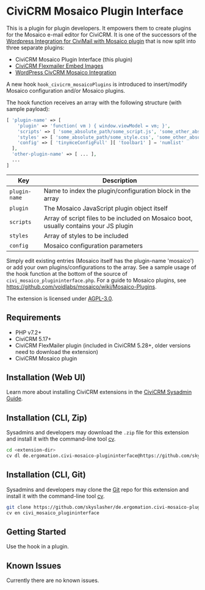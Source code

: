# CiviCRM Mosaico Plugin Interface

This is a plugin for plugin developers. It empowers them to create plugins for the Mosaico
e-mail editor for CiviCRM.
It is one of the successors of the
[Wordpress Integration for CiviMail with Mosaico plugin](https://github.com/skyslasher/de.ergomation.wp-civi-mosaico)
that is now split into three separate plugins:
* CiviCRM Mosaico Plugin Interface (this plugin)
* [CiviCRM Flexmailer Embed Images](https://github.com/skyslasher/de.ergomation.civi-flexmailer-embedimages)
* [WordPress CivCRM Mosaico Integration](https://github.com/skyslasher/wp-civi-mosaico)

A new hook `hook_civicrm_mosaicoPlugins` is introduced to insert/modify Mosaico configuration and/or Mosaico plugins.

The hook function receives an array with the following structure (with sample payload):
```php
[ 'plugin-name' => [
    'plugin' => 'function( vm ) { window.viewModel = vm; }',
    'scripts' => [ 'some_absolute_path/some_script.js', 'some_other_absolute_path/some_other_script.js' ],
    'styles' => [ 'some_absolute_path/some_style.css', 'some_other_absolute_path/some_other_style.css' ],
    'config' => [ 'tinymceConfigFull' ][ 'toolbar1' ] = 'numlist'
  ],
  'other-plugin-name' => [ ... ],
  ...
]
```
| Key | Description |
|---|---|
| `plugin-name` | Name to index the plugin/configuration block in the array |
| `plugin` | The Mosaico JavaScript plugin object itself |
| `scripts` | Array of script files to be included on Mosaico boot, usually contains your JS plugin |
| `styles` | Array of styles to be included |
| `config` | Mosaico configuration parameters |

Simply edit existing entries (Mosaico itself has the plugin-name 'mosaico') or add your own plugins/configurations to the array.
See a sample usage of the hook function at the bottom of the source of `civi_mosaico_plugininterface.php`.
For a guide to Mosaico plugins, see https://github.com/voidlabs/mosaico/wiki/Mosaico-Plugins.

The extension is licensed under [AGPL-3.0](LICENSE.txt).

## Requirements

* PHP v7.2+
* CiviCRM 5.17+
* CiviCRM FlexMailer plugin (included in CiviCRM 5.28+, older versions need to download the extension)
* CiviCRM Mosaico plugin

## Installation (Web UI)

Learn more about installing CiviCRM extensions in the [CiviCRM Sysadmin Guide](https://docs.civicrm.org/sysadmin/en/latest/customize/extensions/).

## Installation (CLI, Zip)

Sysadmins and developers may download the `.zip` file for this extension and
install it with the command-line tool [cv](https://github.com/civicrm/cv).

```bash
cd <extension-dir>
cv dl de.ergomation.civi-mosaico-plugininterface@https://github.com/skyslasher/de.ergomation.civi-mosaico-plugininterface/archive/master.zip
```

## Installation (CLI, Git)

Sysadmins and developers may clone the [Git](https://en.wikipedia.org/wiki/Git) repo for this extension and
install it with the command-line tool [cv](https://github.com/civicrm/cv).

```bash
git clone https://github.com/skyslasher/de.ergomation.civi-mosaico-plugininterface.git
cv en civi_mosaico_plugininterface
```

## Getting Started

Use the hook in a plugin.

## Known Issues

Currently there are no known issues.
